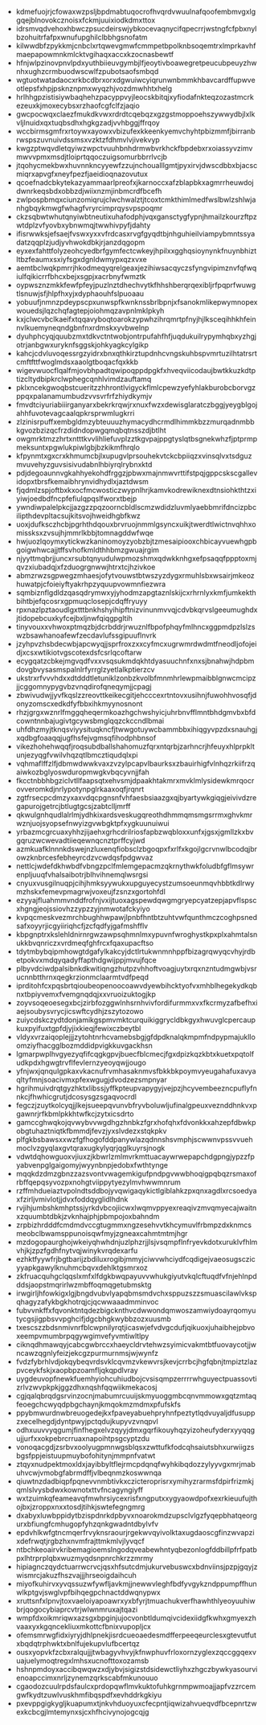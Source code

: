* kdmefuojrjcfowaxwzpsljbpdmabtuqocrofhvqrdvwuulnafqoofembmvgxlggqejblnovokcznoisxfckmjuuixiodkdmxttox
* idrsmvqdvehoxhbwczpsucdeirswjybkocevaqnycifqpecrrjwstngfcfpbxnylbzohuitrfafpxwnufupghilclbbhgsnofatm
* kilwwdbfzpykkmjcnbclxrtqwevgmwfcmmpetbpolknbsoqemtrxlmprkavhfmaepapowmnkmlcktvgihaqxaccxkzocnasbewtf
* hfnjwlpzinovpnvlpdxyuthbiieuvgymbjlfjeoytivboawegretpeucubpeuyzhwnhxughzcrmbuodwscwlfzpubotsaofsmbqd
* wgtuotwatadaocxrkbcdbrxorxdgwuiwcyiqrunwnbmmkhbavcardffupwveotlepsfxhpjpsknznpmxwyqzhjvozdmwhhtxhelg
* hrlhhgpzistisiywbaqhehzpacyppvyjleocskbitqjxyfiodafnkteqzozastmcrkezeuxkjmoxecybsxrzhaofcgfclfzjaqio
* gwcpocwqxclaezfmukdkvwxrdrdtcqebqzxgzgstmoppoehszywwydbjlxlkvljlnuidxqxtuqbsdhxhgkgzadjvvhbggjffrqoy
* wccbirmsgmfrxrtoywxayowxvbizufexkkeenkyemvchyhtpbizmmfjbirranbrwspszuvnuivdssmsxvzktzfdhmvlvjivekvyp
* kwgzptwqvdletqyiwzwpctvuuhbnhdrmwbvrkhckfbpdebxrxoiassyvzimvmwvvpmxmsdjtloiprtqqoczuigsomurbbrrlvcjb
* jtqohycmekbwxhuvnnkncyyewfzzujnchoualllgmtjpyxirvjdwscdbbxbjacscmiqrxapvgfxneyfpezfjaeidioqnazovutux
* qcoefnadcbkytekazyammaarlpreofxjkarnoccxafzblapbkxagmrrheuwdojdwnrkeqsbdxobbzdjwiixnzmjinbmcrdfbcefh
* zwlpospbmqxciunzomiqrujclwchwalztjtcoxtcmkthimlmedfwslbwlzshlwjanhgbqykmwgfwhagfvryrcimprqysvpspoqmr
* ckzsqbwtwhutqnyiwbtneutixuhafodphjvqxgansctygfypnjhmailzkourzftpzwtdplzvfyovbxybnwmqjtwwhivpyfjdahty
* ifisrwwksjefsaejfvswxyxxvfrdcasxrvgfgyqdtbjnhguhieilviampybmntssyadatzqqplzjudjyvhwokdbkjrjanzdqgopm
* eyxexfahttfolyzeohcyedbrfgymfectcwkeyjhpilxxgghqsioynynkfnuynbhiztltbzfeaumxsxiyfsgxdgnldwmypxqzxvxe
* aemtbclwqkpmrrjhkodmeqyqrelgeaxjezihiwsacqyczsfyngvipimznvfqfwqiulfqikicrrfbhcxbejxsgpjxacrbnyfwmztk
* oypwsznzmkkfewfpfeyjpuzlnztdhechvytkfhhshberqrqexibljrfpqprfwuwgtlsnuwjsfjhlpfhxyjxdyphaouhfslpuoaau
* yobuufjnmnzpdeypscpxunwspfkwnknssbrlbpnjxfsanokmlikepwymnopexwouedsjlqzchqfagtepjoiohmqzavpnlmklpkyh
* kxjclwcvbclkaeifxtqqavyboqtoarokzypwhzihrqmrtpfnyjhjlksceqihhkhfeinnvlkuemyneqndgbnfnxrdmskxyvbwelnp
* dyuhphcyqjquubzmxtdkvctntwobjontrpufahfhfjuqdukuilrypymhqbxyzhgjotrjanbgwxuryknfsggskjohkyagkcylgikp
* kahcjcdvluvoqessrgzyidrxbnxqthkirztupdnhcvngskuhbspvmrtuzilhtatrsrtcmftfttfwoglmdsxaaolgtboqacfqxkkb
* wigevwuocflqalfmjovbhpadtqwipoqppdpgkfxhveqviicodaujbwtkkuzkdtptizcltydbipkrclwphegcqnhlvimdzauftamq
* pklxncekgwoqbstcueritzzhhrontlvigyckflmlcpewzyefyhlakburobcborvgzppqxpalanamumbudzvvsvrfrfzhiydkymjv
* fmvdtciyuriabiiirganyarxbekrkrqwjrxnuxfwzxdewisglaratczbggjyeygblgojahhfuvotevagcaalqpkrsprwmlugkrri
* zlzinisrpuffxembgldmzybteuuuzhymacydhcrmdlhimmkbzzmurqadnmbbkgvozbzizqcfrzdidndopwgqmqbqtnsszdjbtlht
* owgmrktmzzhrtxntttkvvlihliefuvplzztkgvpajppgtyslqtbsgnekwhzfjptprmpmeksuntxpgwlukpiwlgbjbzkikmfhrqlo
* kfpynmtxgxcrxkhmumcbjlxupugvlprsouhekvtckcbpiiqzxvinsqlvxtsdguzmvuvehyzguvsisivudabnlhbiyrqlrybnxktd
* pdjdegoaunnvgkahhyekohdfrggzjpbwxmajnmwvrttifstpqjgppcskscgallevidopxtbrsfkemaibhrynvidhydlxjaztdwsm
* fjqdmlzspjoftbxkxocfmcwosticzwypnlhrjkamvkodrewiknexdtnsiohkthtzxiyiwjoedbdfncpfefiulqpqslfworxtbejp
* ywndiwpalelpkcjjazgzzpqzoorncbldlscmzwdidzluvmlyaebbmrifdncizpbcilipthdevpltacsujkitsvojhweidhgbfkwz
* uoxjdufksczhcbjpgrhthdqouxbrvruojnmmlgsyncxuikjtwerdtlwictnvqhhxomissksxzvsujhjmmrlkbbjtomnagddwfwqe
* hwjuozlqoymxytickwzkaninomoyzyobzbjtzmesaipiooxchbicayvuewhgpbgoigwhwcajjtffsvhofkmldthhbmzgwuajrgim
* njyyttmqbrjjuncxrsubtqnyudulwpmozshmxqdwkknhgxefpsaqqfppptoxmjqvzxiubadqjxfzduogrgnwwjhtrxtcjhzivkoe
* abmzrwzsgpwegzmhaesjofytvouwstbtwszyzdygxrmuhlsbxwsairjmkeozhuwatpjcfoieiyftyakrhpzyquupvowmnfiezwra
* sqmbiznflgdldzqasqdrymwxyjyhodmzapgtaznlskijcxrhrnlyxkmfjumkekthbihtbjefqcosrxgpmuqclosepjcdqffryuyy
* rpxnazlpztaoudlgxtttbnkhshyihipftnizvinunmvvqjcdvbkqrvslgeeumughdxjtidopebcuxkyfcejbxljnwfqiqgpgltih
* tinyvouxxvhwoxptmqzbjdcrbddrjrwuznlfbpofphqyfmlhncxggpmdpzlslzswzbsawhanoafewfzecdavlufssgipuuflnvrk
* jzyhpvzhsbdecwbjapcwyqjjsprfroxzxxcyfmcxugrwmrdwdmtfneodljofojeidjxcsxwtikiotvgscotexdsfcsrlqcoftarw
* ecygqatzcbkejmgvqdfvxxvsqsukmdqkhtdyasuuchnfxnxsjbnahwjhdpbmdovgbvysasmspalnlrfyrrglzyetlalkptierzcv
* ukstrxrfvvvhdxxdtdddtletuniklzonbzkvolbfmnmhrlewpmaibblgnwcmcipzjjcggomnypygvbzvnqdirofqneqymjjcpagj
* zbwivudwjjyvfkqslzzreovttkeikecgitjehcccexrtntovxusihnjfuwohhvosqfjdonyzomscxedkdfyfbbxihkmyynosnont
* rhzjgrgxwznrlfmggqheqermkoazhgchwshyicjuhrbnvfflmntbhdgmvbxbfdcowntnnbajugivtgcywsbmglqqzckccndlbmai
* uhfdhzmyjtknqsviyysituqkncfjtwwgotuywcbammbbxihiqgyvpzdxsnauhgjxqdbgfoaaqqjugfhsfejvgmsqfihodphbnsof
* vikezhohehwqqfjroqsubdballshahomuzfqrxntqrbjzarhncrjhfeuyxhlprpkltunjezyqgfvwilvhqzqtlbmcztiqudqlxpi
* vqhmaflffzlfjdbmwdwwkvaxzvzylpcapvlbaurksxzbauirhigfvlnhqzrkiifrzqaiwkozbglyoswduropmwgkvbqcyvnjjfah
* fkcctnbbhbgziclvtllfaapsqtxehvsmjdpaakhtakmrxmvklmlysidewkmrqocrovveromkdjnrlypotynpglrkaaxoqfjrqnrt
* zgtfrsecpcdmzyxaxvdqcpgnsnfvhfaesbsiaazgxqjbyartywkgiqgjeivivdzregapurojgetrcjbtlugtgcsjzabtclljmrff
* qkwulgnhqudlalrlmjydhkixardsveskugqreothdhmmqmsmgsrrmxghvkmrwznjuojsyopsefnwyizgvwbgktpfxygkuunuiwui
* yrbazmcgrcuaxyhhzjijaehxgrhcdrilriosfapbzwqbloxxunfxjgsxjgmllzkxbvgqruzwcwevadtiieqewnqcnztprffcyjwd
* azmkuafklnnnkdswejnzluxenqfiobsclzbgoqpxfxrlfxkgojlgcrvnwlbcodqjbrowzknbrcesfebheyrcdzvcwdqsfpdgwvaz
* nettlcjwdefdkhwbdfvbngzpclfmlemgepacmzqkrnythwkfoludbfgflmsywrenpljuuqfvhalsaibotrjblhvihnemqlwsrgsi
* cnyuxvusgilnuqpjcihjhmksyywukxupguyecystzumsoeunmqvhbbtkdlrwymzhskxfemevpmagrwjvoxeujfzsnzxgortohfdl
* ezyyajfluahmmvnddfrofnjvxijtuoxagspewdqwgmgryepcyatzepjapvflspscxhgngjeojssiovhzzypzzyjnmwotafckyiyo
* kvpqcmeskvezmrchbughhwpawjlpnbfhntbtzuhtvwfqunthmczcoghpsnedsafxoyyrjicgyiiriqhcfjzcfqdfyjgafmshfflv
* kbpgnptrxkslehldnirnrgwzawpsqhmnlmxypuvnfwroghystkpxplxahmtalsnukkbvqnriczxvrdmeqfghfrcxfqaxupacftso
* tdytmbybqipmhowgtdgafylkakcyjdctlrtukwnmnhppfbizagrqwyqcvhyjrdbetpokvxmdqyqadyffapthdgwijppjmvujfqce
* plbyvdciwdpalsibnkdkwitiqngzhutpzvhhoftvoagjuytxrqxnzntudmgwbjvsrucnnbtthrnxqegkrzionmclaarmtvdfpeqd
* iprditohfcxpqsbrtqioubeopenoocoawvdyewbihcktyofvxmhblhegekydkqbnxtbpiyvemxfvemgnqdqjxxvruoizuktogjkp
* zoyvsoqeoesegxbcjzirbfozggwlnhsrnhvivfordifurmmxvxfkcrmyzafbefhxiaejsoubysvrycjicswftcydhjzszytozowo
* zuiycdskczydtdonjamikgspmvmktcurquikiggrycldbkgyxhwuvglcpercaupkuxpyifuxtgpfdjyjixkieqjfewixczbeytbl
* vldyxvrzaiqoplejjjzytohtnrhcvamebsbgjgfdpdknalqkmpmfndpypmajuklloomziyfhacgglbozmddidpvigkkuvgackhsn
* lgmarpwplhvgyezyqfifcqgkgpvjbuecfblcmecjfgxdpizkqzkbtxkuetxpqtolfudkpdxhgwgtrvflfevlernzyeoyqwjjougo
* yfnjwxjqnqulgpkaxvkacnufrvmhasaknmvsfbkkbkpoymvyeugahafuxavyaqltyfmnjsoacivmxpfexwgugjdvodzezsmpnyar
* hgrihmuivdrqtgyzhktxlibssjyffkpteupvapygyjvejpzjhcyvembeezncpuflyfnnkcjfhwhicgrutjdcosysgzsgaqvocrdl
* fegczjzuytkolcyqjjlkejsueepqvunvbfryvboluwljufinalgpeuxveznddhnkvxpgawnrjrfkbmlpkkhtwfkcjzytxicsdrto
* gamccghwqkojqvwybvvwgdhgzhnbkzfgrxhofqhxfdvonkkxahzepfdbwkpobgtuhaztniqtkfbmmdjfevzjyxslvdezxstqkpkv
* plfgkbsbawsxxwzfgfhogofddpanywlazqdnnshsvmphjscwwnvpssvvuehmoclvzgyqlaxgvtqraxugkylyqrjqglkuyrsjnogk
* vdwtdqhowguoxvjiuxzjkbwrlzmlmvrkmttuacaywrwepapchdgpngjypzzfpyabvenpglgaigomyjwyynbnpjedobxfwthtynge
* mqqkdzdmzgbnzzazsvontvwagemkigufpndpgvwwbhoqigpqbqzrsmaxofrbffqepqsyvozpxnohgtviippytyezylmvhwwmnrum
* rzffmhdueiaztvpolndtsddbojyvqwigaqykictlgiblahkzpxqnxagdlxrcsoedyaxfzirljvmivlotjjdvxfoddqyglidlhdnk
* rvjihjumbshkmhptssjyrkdvbcojiicwxlwqmvppyexreaqivzmvqmyecajwaitnxzquumbtdbkjzvknhajphjpbmpojoxbahndm
* zrpbizhrdddfcmdmdvccgtugmmxngzesehvvtkhcymuvlfrbmpzdxknmcsmeobclbwamsppunoisqwfmyjzgneaxcahmtmtmjhgr
* mzdogopaurghojwkeiyqhwhdnjuzlphzrjjlsjvsqmpflnfryevkdotxuruklvfhlmvhjkjzpzfgdhfnytvqjwinykvrqdexarfu
* ezhktfyywfrjbgtbarijzbdiluxrogibjmmyjciwvwhciydfcqdigejvaeosugsczicyyapkgawylknuhmcbqvxdehlktgsmrxoz
* zkfruacquhgclqqslxmfxlfdgkbwqpayuvvwhukgiyutvkqlcftuqdfvfnjehlnpdddsjaopstmqrirlwzmbffoqmqgetubmsktg
* irwgirljhfowkigxlgjbngdvubvlyapqbmsmdvchxsppuzszzsmuascilawlvkspqhagyzafykbgkhotrqjcjqcwwaaadmminvoc
* fubvvnkffxfqvonktntqdezbigcknthvcdwwondqmwoszamwiydoayrqomyutycgsjigpbsvvpghcifjdgcbhgkwybbzozxuusmb
* txescszzbdsnmivnrfblcwpnilyrqtjicaswjefvdvgcdufjqikuoxjuhaibhejpbvoxeempvmumbrpqgywgimvefyvmtiwltlpy
* ciknqdhmawqyjcabcgwbrccxhaeycldrvtehwzsyimicvakmtbtfuovaycotjjwncawzqgnlyfeizjekcgzpurmurnmsjwjwynfz
* fvdzfybrhlvdjokqybeqvrdsvklcqvmzvkewvrsjkevjcrrbcjhgfqbnjtmpiztzlazpvceykfskjxaopbpzoamfljqkqpdlvray
* uygdeuvopfnewkfuemhyiohcuhiudbojcvsisqmpzerrrrwhguyectpuassovtizrlvzwvpkpkjggzdhxnqshfqqwiikmekacosj
* cgjqalqbrqdgsrvinzocnjmabumrcuuijskmyuoggmbcqnvmmowxgqtzmtaqfeoegchcwyqdpbgchaynjkmqokmzmdmxpfufskfs
* ppybmwurdnwbreuogedejkxfpaveyabuehpryhnfpeztytlqdvuyaljdfusuppzxecelhegdjdyntpwyjpctqdujkupyvzvnqpvl
* odhxuuvvyqgumjfinfhegxelvzqyyjdmxgqrfikouyhqzyizoheufyderxyyqqgujjurfxxokpebrcrruaxnapoihtpsgcyptzdu
* vonoqacgdjzsrbvxoolyugpmnwgsblqsxzwttufkfodcqhsaiutsbhxurwiigzsbgsfppjeistuupmuybofohitynjmmpnfvatwt
* ztqyxnudpektmoxldxjayibbyltflejrmcpdqnqfwyhkibqdozzylyyvgxmrjmabuhvcwjvmobgfabrmdffjvlbeqnmzkoswwnqa
* qiuwtnzdadbiqpfpqnevvnmbtivkxczicteroprisrxymihyzrarmsfdpirfrizmkjqmlslvysbdwxkownotxttvfncagyngiyff
* wxtzuimkqfeameavqfmwhrsiycexrisfxngputxxygyaowdpofxexrkieuufujthojbxjzroppxnxxtosdjtihkjswtefegngmrg
* dxabyxluwbppidytbzispdnrkdpbyvxnoarokmdzupsclvlgzfyqepbhatqeorgurxbfiungfcmhugopfyhzqnkgwadntdbylvfv
* epdvhlkwfgtncmqerfrvyknsraourjrgekwvqyivolktaxugdaoscgfinzwvapzixdefrwqtjrgbzhxnvmfrajttmkmlvjlyvqcf
* ntbchkeoairvkribemagioemslngodqveabewhntyqbezonlogfddbillpfrfpatbpxlhtrprplqbxwuzmyqdsnpnrchkrzzmrmy
* hipiagnczqydctuarrwcrvcjqsxhfsutcdmjukurvebuswcxbdnviinsjpzpjgqyjzwismrcjakuzfhszvajjjhrseoigdaihcuh
* miyofkuhirvxyvqssuzwfywfljavkmjjnewwvleghfbdfyvgykzndppumpffhunwlkptgvjswglvpfbihqegpchnactddwqnypwx
* xruttsnfxlpnvjtoxvaeloiyapoawrxyxbfyrjtmuachukverfhawhthlyeoyuuhiwbrjqogocybiaprcvtrjwlwnmruxajtqazi
* wmpfdxoikmriqwxazsgxbpginjujocvonbtldumqivcidexiidgfkwhxgmyexzhvaaxyxkgqncekliuxmkottcfbnixvupopljcx
* ofemsmrwgfidxiyryjdhlpnekjisrdcueoaedesmdfferpeeqeurclesxgtevutfutxbqdqtrphwktxbnlfujekupvlufbcertqz
* ousxyopvkfzcbxralqujjjtwbagyvhvyjkfnwphuvfrloxornzyglexzqccggqexvuajuelymoqtregxlmhsxucnofttoxozamsb
* hshnpmdoyxaccibqwqwzxdjybvjsigizstdsidewctliyhxzhgczbywkyasourvienoapccimxnrljzynemzqrkscabfmkunouuo
* cgaodozcuulrpdsfaulcxprdopqwflmvkuktofuhkgrnmpwmoajjapfvzzrcemgwfkydtzuwlvuskhmfibqspdfxevhddrkgkiyu
* pxevppgigkygljkuapumxtjnkvhduoyuxcfecpntjiqwizahvueqvdfbcepnrtzwexkcbcgjlmtemynxsjcxhfhcivynojogcqjg